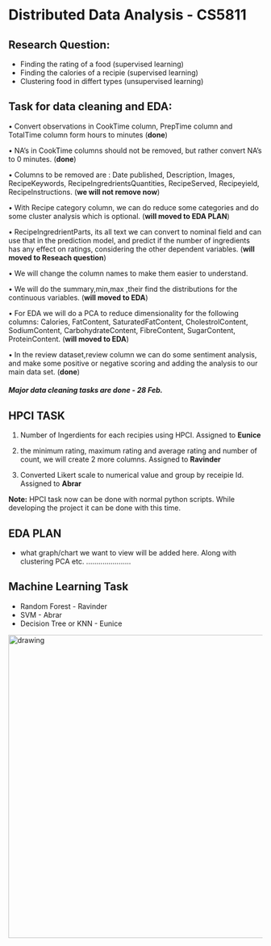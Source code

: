 # Distributed Data Analysis - CS5811 


## Research Question:

- Finding the rating of a food (supervised learning)
- Finding the calories of a recipie (supervised learning)
- Clustering food in differt types (unsupervised learning)


## Task for data cleaning and EDA:
•	Convert observations in CookTime column, PrepTime column and TotalTime column form hours to minutes (**done**)

•	NA’s in CookTime columns should not be removed, but rather convert NA’s to 0 minutes. (**done**)

•	Columns to be removed are : Date published, Description, Images, RecipeKeywords, RecipeIngredrientsQuantities, RecipeServed, Recipeyield, RecipeInstructions. (**we will not remove now**)

•	With Recipe category column, we can do reduce some categories and do some cluster analysis which is optional. (**will moved to EDA PLAN**)

•	RecipeIngredrientParts, its all text we can convert to nominal field and can use that in the prediction model, and predict if the number of ingredients has any effect on ratings, considering the other dependent variables. (**will moved to Reseach question**)

•	We will change the column names to make them easier to understand.

•	We will do the summary,min,max ,their find the distributions for the continuous variables. (**will moved to EDA**)

•	For EDA we will do a PCA to reduce dimensionality for the following  columns: Calories, FatContent, SaturatedFatContent, CholestrolContent, SodiumContent, CarbohydrateContent, FibreContent, SugarContent, ProteinContent. (**will moved to EDA**)

•	In the review dataset,review column we can do some sentiment analysis, and make some positive or negative scoring and adding the analysis to our main data set. (**done**)


##### Major data cleaning tasks are done - 28 Feb. 


## HPCI TASK
1. Number of Ingerdients for each recipies using HPCI. Assigned to **Eunice**

2. the minimum rating, maximum rating and average rating and number of count, we will create 2 more columns. Assigned to **Ravinder**

3. Converted Likert scale to numerical value and group by receipie Id. Assigned to **Abrar** 

**Note:** HPCI task now can be done with normal python scripts. While developing the project it can be done with this time. 


## EDA PLAN

- what graph/chart we want to view will be added here. Along with clustering PCA etc. ......................


## Machine Learning Task


- Random Forest - Ravinder
- SVM - Abrar
- Decision Tree or KNN - Eunice

<img src="https://i.ibb.co/zQYp1JZ/asjk.jpg" alt="drawing" width="600"/>



